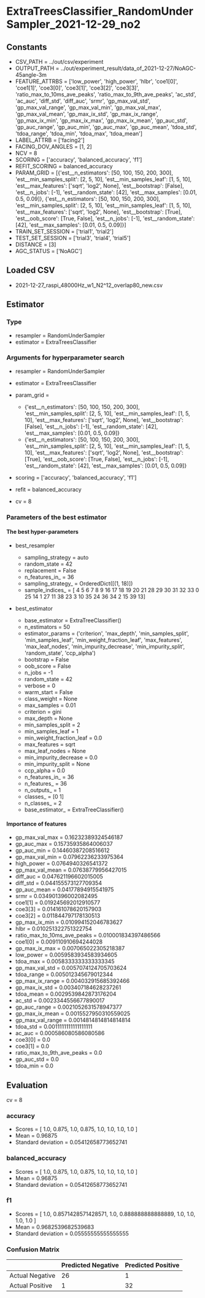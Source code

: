 # ExtraTreesClassifier_RandomUnderSampler_2021-12-29_no2
## Constants
- CSV_PATH = ../out/csv/experiment
- OUTPUT_PATH = ../out/experiment_result/data_of_2021-12-27/NoAGC-45angle-3m
- FEATURE_ATTRBS = ['low_power', 'high_power', 'hlbr', 'coe1[0]', 'coe1[1]', 'coe3[0]', 'coe3[1]', 'coe3[2]', 'coe3[3]', 'ratio_max_to_10ms_ave_peaks', 'ratio_max_to_9th_ave_peaks', 'ac_std', 'ac_auc', 'diff_std', 'diff_auc', 'srmr', 'gp_max_val_std', 'gp_max_val_range', 'gp_max_val_min', 'gp_max_val_max', 'gp_max_val_mean', 'gp_max_ix_std', 'gp_max_ix_range', 'gp_max_ix_min', 'gp_max_ix_max', 'gp_max_ix_mean', 'gp_auc_std', 'gp_auc_range', 'gp_auc_min', 'gp_auc_max', 'gp_auc_mean', 'tdoa_std', 'tdoa_range', 'tdoa_min', 'tdoa_max', 'tdoa_mean']
- LABEL_ATTRB = ['facing2']
- FACING_DOV_ANGLES = [1, 2]
- NCV = 8
- SCORING = ['accuracy', 'balanced_accuracy', 'f1']
- REFIT_SCORING = balanced_accuracy
- PARAM_GRID = [{'est__n_estimators': [50, 100, 150, 200, 300], 'est__min_samples_split': [2, 5, 10], 'est__min_samples_leaf': [1, 5, 10], 'est__max_features': ['sqrt', 'log2', None], 'est__bootstrap': [False], 'est__n_jobs': [-1], 'est__random_state': [42], 'est__max_samples': [0.01, 0.5, 0.09]}, {'est__n_estimators': [50, 100, 150, 200, 300], 'est__min_samples_split': [2, 5, 10], 'est__min_samples_leaf': [1, 5, 10], 'est__max_features': ['sqrt', 'log2', None], 'est__bootstrap': [True], 'est__oob_score': [True, False], 'est__n_jobs': [-1], 'est__random_state': [42], 'est__max_samples': [0.01, 0.5, 0.09]}]
- TRAIN_SET_SESSION = ['trial1', 'trial2']
- TEST_SET_SESSION = ['trial3', 'trial4', 'trial5']
- DISTANCE = [3]
- AGC_STATUS = ['NoAGC']

## Loaded CSV
- 2021-12-27_raspi_48000Hz_w1_N2^12_overlap80_new.csv

## Estimator
### Type
- resampler = RandomUnderSampler
- estimator = ExtraTreesClassifier

### Arguments for hyperparameter search
- resampler = RandomUnderSampler
- estimator = ExtraTreesClassifier
- param_grid = 
	- {'est__n_estimators': [50, 100, 150, 200, 300], 'est__min_samples_split': [2, 5, 10], 'est__min_samples_leaf': [1, 5, 10], 'est__max_features': ['sqrt', 'log2', None], 'est__bootstrap': [False], 'est__n_jobs': [-1], 'est__random_state': [42], 'est__max_samples': [0.01, 0.5, 0.09]}
	- {'est__n_estimators': [50, 100, 150, 200, 300], 'est__min_samples_split': [2, 5, 10], 'est__min_samples_leaf': [1, 5, 10], 'est__max_features': ['sqrt', 'log2', None], 'est__bootstrap': [True], 'est__oob_score': [True, False], 'est__n_jobs': [-1], 'est__random_state': [42], 'est__max_samples': [0.01, 0.5, 0.09]}

- scoring = ['accuracy', 'balanced_accuracy', 'f1']
- refit = balanced_accuracy
- cv = 8

### Parameters of the best estimator
#### The best hyper-parameters
- best_resampler
	- sampling_strategy = auto
	- random_state = 42
	- replacement = False
	- n_features_in_ = 36
	- sampling_strategy_ = OrderedDict([(1, 18)])
	- sample_indices_ = [ 4  5  6  7  8  9 16 17 18 19 20 21 28 29 30 31 32 33  0 25 14  1 27 11
 38 23  3 10 35 24 36 34  2 15 39 13]

- best_estimator
	- base_estimator = ExtraTreeClassifier()
	- n_estimators = 50
	- estimator_params = ('criterion', 'max_depth', 'min_samples_split', 'min_samples_leaf', 'min_weight_fraction_leaf', 'max_features', 'max_leaf_nodes', 'min_impurity_decrease', 'min_impurity_split', 'random_state', 'ccp_alpha')
	- bootstrap = False
	- oob_score = False
	- n_jobs = -1
	- random_state = 42
	- verbose = 0
	- warm_start = False
	- class_weight = None
	- max_samples = 0.01
	- criterion = gini
	- max_depth = None
	- min_samples_split = 2
	- min_samples_leaf = 1
	- min_weight_fraction_leaf = 0.0
	- max_features = sqrt
	- max_leaf_nodes = None
	- min_impurity_decrease = 0.0
	- min_impurity_split = None
	- ccp_alpha = 0.0
	- n_features_in_ = 36
	- n_features_ = 36
	- n_outputs_ = 1
	- classes_ = [0 1]
	- n_classes_ = 2
	- base_estimator_ = ExtraTreeClassifier()

#### Importance of features
- gp_max_val_max = 0.16232389324546187
- gp_auc_max = 0.15735935864006037
- gp_auc_min = 0.14460387208516612
- gp_max_val_min = 0.07962236233975364
- high_power = 0.0764940326541372
- gp_max_val_mean = 0.07638779956427015
- diff_auc = 0.047621196602015005
- diff_std = 0.044155573127709354
- gp_auc_mean = 0.04177894915541975
- srmr = 0.034901396002082495
- coe1[1] = 0.019245692012910577
- coe3[3] = 0.014161078620157903
- coe3[2] = 0.011844797178130513
- gp_max_ix_min = 0.010994152046783627
- hlbr = 0.010251322751322754
- ratio_max_to_10ms_ave_peaks = 0.010001834397486566
- coe1[0] = 0.009110910694244028
- gp_max_ix_max = 0.007065022305218387
- low_power = 0.0059583934583934605
- tdoa_max = 0.0058333333333333345
- gp_max_val_std = 0.0057074124705703624
- tdoa_range = 0.005012345679012344
- gp_max_ix_range = 0.004032915685392466
- gp_max_ix_std = 0.003407184628237261
- tdoa_mean = 0.0029539842873176204
- ac_std = 0.0023344556677890017
- gp_auc_range = 0.0021052631578947377
- gp_max_ix_mean = 0.0015527950310559025
- gp_max_val_range = 0.0014814814814814814
- tdoa_std = 0.0011111111111111111
- ac_auc = 0.000586080586080586
- coe3[0] = 0.0
- coe3[1] = 0.0
- ratio_max_to_9th_ave_peaks = 0.0
- gp_auc_std = 0.0
- tdoa_min = 0.0

## Evaluation
cv = 8
### accuracy
- Scores = [ 1.0, 0.875, 1.0, 0.875, 1.0, 1.0, 1.0, 1.0 ]
- Mean = 0.96875
- Standard deviation = 0.05412658773652741

### balanced_accuracy
- Scores = [ 1.0, 0.875, 1.0, 0.875, 1.0, 1.0, 1.0, 1.0 ]
- Mean = 0.96875
- Standard deviation = 0.05412658773652741

### f1
- Scores = [ 1.0, 0.8571428571428571, 1.0, 0.888888888888889, 1.0, 1.0, 1.0, 1.0 ]
- Mean = 0.9682539682539683
- Standard deviation = 0.05555555555555555

### Confusion Matrix
|  | Predicted Negative | Predicted Positive |
| --- | --- | --- |
| Actual Negative | 26 | 1 |
| Actual Positive | 1 | 32 |

      